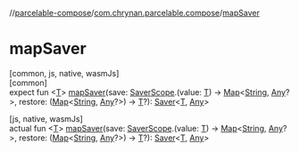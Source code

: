 //[parcelable-compose](../../index.md)/[com.chrynan.parcelable.compose](index.md)/[mapSaver](map-saver.md)

# mapSaver

[common, js, native, wasmJs]\
[common]\
expect fun &lt;[T](map-saver.md)&gt; [mapSaver](map-saver.md)(save: [SaverScope](-saver-scope/index.md).(value: [T](map-saver.md)) -&gt; [Map](https://kotlinlang.org/api/latest/jvm/stdlib/kotlin.collections/-map/index.html)&lt;[String](https://kotlinlang.org/api/latest/jvm/stdlib/kotlin/-string/index.html), [Any](https://kotlinlang.org/api/latest/jvm/stdlib/kotlin/-any/index.html)?&gt;, restore: ([Map](https://kotlinlang.org/api/latest/jvm/stdlib/kotlin.collections/-map/index.html)&lt;[String](https://kotlinlang.org/api/latest/jvm/stdlib/kotlin/-string/index.html), [Any](https://kotlinlang.org/api/latest/jvm/stdlib/kotlin/-any/index.html)?&gt;) -&gt; [T](map-saver.md)?): [Saver](-saver/index.md)&lt;[T](map-saver.md), [Any](https://kotlinlang.org/api/latest/jvm/stdlib/kotlin/-any/index.html)&gt;

[js, native, wasmJs]\
actual fun &lt;[T](map-saver.md)&gt; [mapSaver](map-saver.md)(save: [SaverScope](-saver-scope/index.md).(value: [T](map-saver.md)) -&gt; [Map](https://kotlinlang.org/api/latest/jvm/stdlib/kotlin.collections/-map/index.html)&lt;[String](https://kotlinlang.org/api/latest/jvm/stdlib/kotlin/-string/index.html), [Any](https://kotlinlang.org/api/latest/jvm/stdlib/kotlin/-any/index.html)?&gt;, restore: ([Map](https://kotlinlang.org/api/latest/jvm/stdlib/kotlin.collections/-map/index.html)&lt;[String](https://kotlinlang.org/api/latest/jvm/stdlib/kotlin/-string/index.html), [Any](https://kotlinlang.org/api/latest/jvm/stdlib/kotlin/-any/index.html)?&gt;) -&gt; [T](map-saver.md)?): [Saver](-saver/index.md)&lt;[T](map-saver.md), [Any](https://kotlinlang.org/api/latest/jvm/stdlib/kotlin/-any/index.html)&gt;
